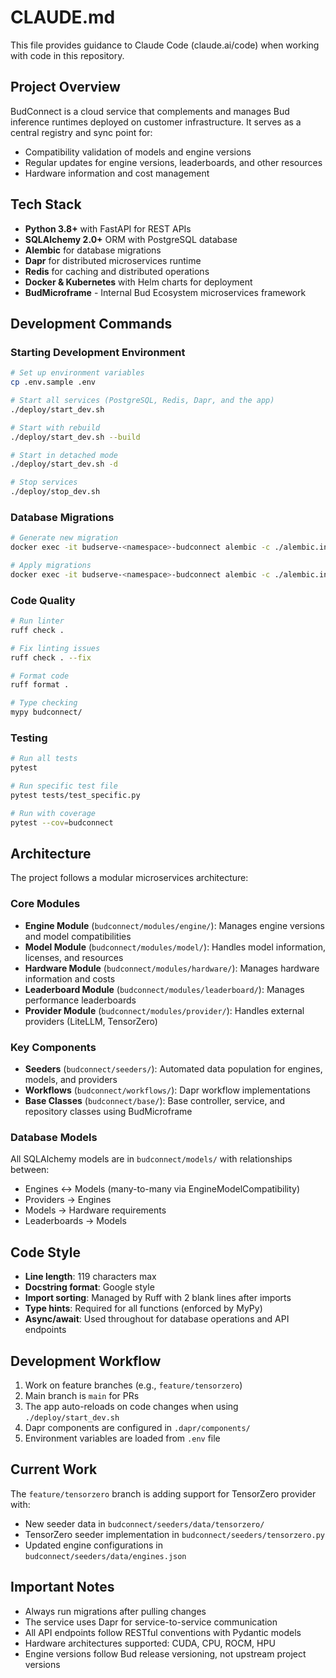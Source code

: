 # CLAUDE.md

This file provides guidance to Claude Code (claude.ai/code) when working with code in this repository.

## Project Overview

BudConnect is a cloud service that complements and manages Bud inference runtimes deployed on customer infrastructure. It serves as a central registry and sync point for:
- Compatibility validation of models and engine versions
- Regular updates for engine versions, leaderboards, and other resources
- Hardware information and cost management

## Tech Stack

- **Python 3.8+** with FastAPI for REST APIs
- **SQLAlchemy 2.0+** ORM with PostgreSQL database
- **Alembic** for database migrations
- **Dapr** for distributed microservices runtime
- **Redis** for caching and distributed operations
- **Docker & Kubernetes** with Helm charts for deployment
- **BudMicroframe** - Internal Bud Ecosystem microservices framework

## Development Commands

### Starting Development Environment
```bash
# Set up environment variables
cp .env.sample .env

# Start all services (PostgreSQL, Redis, Dapr, and the app)
./deploy/start_dev.sh

# Start with rebuild
./deploy/start_dev.sh --build

# Start in detached mode
./deploy/start_dev.sh -d

# Stop services
./deploy/stop_dev.sh
```

### Database Migrations
```bash
# Generate new migration
docker exec -it budserve-<namespace>-budconnect alembic -c ./alembic.ini revision --autogenerate -m "description"

# Apply migrations
docker exec -it budserve-<namespace>-budconnect alembic -c ./alembic.ini upgrade head
```

### Code Quality
```bash
# Run linter
ruff check .

# Fix linting issues
ruff check . --fix

# Format code
ruff format .

# Type checking
mypy budconnect/
```

### Testing
```bash
# Run all tests
pytest

# Run specific test file
pytest tests/test_specific.py

# Run with coverage
pytest --cov=budconnect
```

## Architecture

The project follows a modular microservices architecture:

### Core Modules
- **Engine Module** (`budconnect/modules/engine/`): Manages engine versions and model compatibilities
- **Model Module** (`budconnect/modules/model/`): Handles model information, licenses, and resources
- **Hardware Module** (`budconnect/modules/hardware/`): Manages hardware information and costs
- **Leaderboard Module** (`budconnect/modules/leaderboard/`): Manages performance leaderboards
- **Provider Module** (`budconnect/modules/provider/`): Handles external providers (LiteLLM, TensorZero)

### Key Components
- **Seeders** (`budconnect/seeders/`): Automated data population for engines, models, and providers
- **Workflows** (`budconnect/workflows/`): Dapr workflow implementations
- **Base Classes** (`budconnect/base/`): Base controller, service, and repository classes using BudMicroframe

### Database Models
All SQLAlchemy models are in `budconnect/models/` with relationships between:
- Engines ↔ Models (many-to-many via EngineModelCompatibility)
- Providers → Engines
- Models → Hardware requirements
- Leaderboards → Models

## Code Style

- **Line length**: 119 characters max
- **Docstring format**: Google style
- **Import sorting**: Managed by Ruff with 2 blank lines after imports
- **Type hints**: Required for all functions (enforced by MyPy)
- **Async/await**: Used throughout for database operations and API endpoints

## Development Workflow

1. Work on feature branches (e.g., `feature/tensorzero`)
2. Main branch is `main` for PRs
3. The app auto-reloads on code changes when using `./deploy/start_dev.sh`
4. Dapr components are configured in `.dapr/components/`
5. Environment variables are loaded from `.env` file

## Current Work

The `feature/tensorzero` branch is adding support for TensorZero provider with:
- New seeder data in `budconnect/seeders/data/tensorzero/`
- TensorZero seeder implementation in `budconnect/seeders/tensorzero.py`
- Updated engine configurations in `budconnect/seeders/data/engines.json`

## Important Notes

- Always run migrations after pulling changes
- The service uses Dapr for service-to-service communication
- All API endpoints follow RESTful conventions with Pydantic models
- Hardware architectures supported: CUDA, CPU, ROCM, HPU
- Engine versions follow Bud release versioning, not upstream project versions